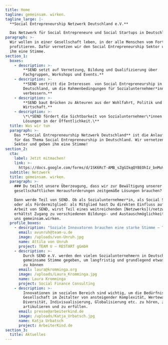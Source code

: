 ```yaml
---
title: Home
tagline: gemeinsam. wirken.
tagline_large: |-
  **Social Entrepreneurship Netzwerk Deutschland e.V.** 

  Das Netzwerk für Social Entrepreneure und Social Startups in Deutschland.
paragraph: >-
  Wir wollen in einer Gesellschaft leben, in der alle Menschen vom Fortschritt
  profitieren. Dafür vernetzen wir den Social Entrepreneurship Sektor und geben
  ihm eine Stimme.
section_1:
  boxes:
    - description: >-
        **SEND setzt auf Vernetzung, Bildung und Qualifizierung über
        Fachgruppen, Workshops und Events.**
    - description: >-
        **SEND vertritt die Interessen  von Social Entrepreneurship in
        Deutschland, um die Rahmenbedingungen für Sozialunternehmer*innen zu
        verbessern.**
    - description: >-
        **SEND baut Brücken zu Akteuren aus der Wohlfahrt, Politik und
        Wirtschaft.**
    - description: >-
        \*\*SEND fördert die Sichtbarkeit von Sozialunternehmer\*innen und ihren
        Lösungen in der Öffentlichkeit.\**
  title: Was wir tun
  paragraph: >-
    Das **Social Entrepreneurship Netzwerk Deutschland** ist die Anlaufstelle
    für das Thema Social Entrepreneurship in Deutschland. Wir vernetzen den
    Sektor und geben ihm eine Stimme!
section_2:
  cta:
    label: Jetzt mitmachen!
    link: >-
      https://docs.google.com/forms/d/1SK6RcT-AMB_sZgGIkqQY8EOhIz_bnMuVSuJ7zCmd4Mg/viewform?edit_requested=true
  subtitle: Netzwerk
  title: gemeinsam. wirken.
  paragraph: >-
    ### Du teilst unsere Überzeugung, dass wir zur Bewältigung unserer
    gesellschaftlichen Herausforderungen zeitgemäße Lösungen brauchen? 

    Dann werde Teil von SEND. Ob als Sozialunternehmer*in, als Social Startup
    oder als Fördermitglied: als Mitglied hast Du direkten Einfluss auf die
    Arbeit von SEND, wirst Teil eines weitreichenden [Netzwerks](/netzwerk) und
    erhältst Zugang zu verschiedenen Bildungs- und Austauschmöglichkeiten. Lass
    uns gemeinsam.wirken.
  profile_boxes:
    - description: "Soziale Innovatoren brauchen eine starke Stimme – TEAM U engagiert sich bei SEND, weil wir nur \Lgemeinsam Veränderungen bewirken können"
      email: avunruh@team-u.de
      image: /uploads/von-Unruh.jpg
      name: Attila von Unruh
      project: TEAM U — RESTART gGmbH
    - description: >-
        Durch SEND e.V. werden den vielen Sozialunternehmern in Deutschland eine
        gemeinsame Stimme gegeben, um langfristig und grundlegend etwas bewegen
        zu können
      email: laura@kromminga.org
      image: /uploads/Laura_Kromminga.jpg
      name: Laura Kromminga
      project: Social Finance Consulting
    - description: >-
        Innovationen im sozialen Bereich sind wichtig, um die Bedürfnisse einer
        Gesellschaft im Zeitalter von ansteigender Komplexität, Wertewandel,
        Diversität, Indivisualisierung, Globalisierung etc. zu hören, zu
        artikulieren und zu erfüllen.
      email: presse@arbeiterkind.de
      image: /uploads/Katja_Urbatsch.jpg
      name: Katja Urbatsch
      project: ArbeiterKind.de
section_3:
  title: Aktuelles
---
```


